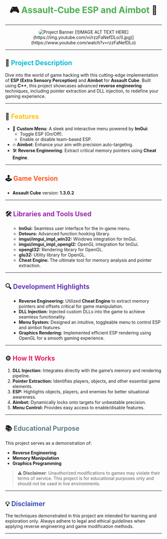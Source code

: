 <div align="center">
  <h1>🎮 <span style="color: #4CAF50;">Assault-Cube ESP and Aimbot</span> 🎯</h1>
</div>

---

<div align="center">
  <img src="https://img.youtube.com/vi/rzzFaNefDLo/0.jpg" alt="Project Banner" style="border-radius: 15px;">
  [![IMAGE ALT TEXT HERE](https://img.youtube.com/vi/rzzFaNefDLo/0.jpg)](https://www.youtube.com/watch?v=rzzFaNefDLo)
</div>

---

## 🚀 <span style="color: #00BCD4;">Project Description</span>
Dive into the world of game hacking with this cutting-edge implementation of **ESP (Extra Sensory Perception)** and **Aimbot** for **Assault Cube**. Built using **C++**, this project showcases advanced **reverse engineering** techniques, including pointer extraction and DLL injection, to redefine your gaming experience.

---

## 🌟 <span style="color: #FFC107;">Features</span>
- 🎯 **Custom Menu**: A sleek and interactive menu powered by **ImGui**:
  - Toggle ESP (On/Off).
  - Enable or disable team-based ESP.
- 🔥 **Aimbot**: Enhance your aim with precision auto-targeting.
- 🛠️ **Reverse Engineering**: Extract critical memory pointers using **Cheat Engine**.

---

## 🕹️ <span style="color: #FF5722;">Game Version</span>
- **Assault Cube** version: **1.3.0.2**

---

## 🛠️ <span style="color: #9C27B0;">Libraries and Tools Used</span>
<div style="padding-left: 20px;">
  <ul style="list-style-type: circle;">
    <li><b>ImGui:</b> Seamless user interface for the in-game menu.</li>
    <li><b>Detours:</b> Advanced function hooking library.</li>
    <li><b>imgui/imgui_impl_win32:</b> Windows integration for ImGui.</li>
    <li><b>imgui/imgui_impl_opengl2:</b> OpenGL integration for ImGui.</li>
    <li><b>opengl32:</b> Rendering library for OpenGL.</li>
    <li><b>glu32:</b> Utility library for OpenGL.</li>
    <li><b>Cheat Engine:</b> The ultimate tool for memory analysis and pointer extraction.</li>
  </ul>
</div>

---

## 🔍 <span style="color: #673AB7;">Development Highlights</span>
<div style="padding-left: 20px;">
  <ul style="list-style-type: square;">
    <li><b>Reverse Engineering:</b> Utilized <b>Cheat Engine</b> to extract memory pointers and offsets critical for game manipulation.</li>
    <li><b>DLL Injection:</b> Injected custom DLLs into the game to achieve seamless functionality.</li>
    <li><b>Menu System:</b> Designed an intuitive, toggleable menu to control ESP and aimbot features.</li>
    <li><b>Graphics Rendering:</b> Implemented efficient ESP rendering using OpenGL for a smooth gaming experience.</li>
  </ul>
</div>

---

## ⚙️ <span style="color: #E91E63;">How It Works</span>
<ol>
  <li><b>DLL Injection:</b> Integrates directly with the game’s memory and rendering pipeline.</li>
  <li><b>Pointer Extraction:</b> Identifies players, objects, and other essential game elements.</li>
  <li><b>ESP:</b> Highlights objects, players, and enemies for better situational awareness.</li>
  <li><b>Aimbot:</b> Dynamically locks onto targets for unbeatable precision.</li>
  <li><b>Menu Control:</b> Provides easy access to enable/disable features.</li>
</ol>

---

## 📚 <span style="color: #607D8B;">Educational Purpose</span>
This project serves as a demonstration of:
- **Reverse Engineering**
- **Memory Manipulation**
- **Graphics Programming**

> ⚠️ **Disclaimer**: Unauthorized modifications to games may violate their terms of service. This project is for educational purposes only and should not be used in live environments.

---

## 💡 <span style="color: #3F51B5;">Disclaimer</span>
The techniques demonstrated in this project are intended for learning and exploration only. Always adhere to legal and ethical guidelines when applying reverse engineering and game modification methods.

---
